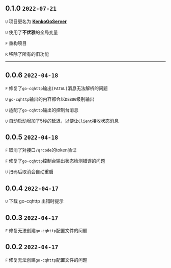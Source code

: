 ## 0.1.0 `2022-07-21`

`U` 项目更名为 [**KenkoGoServer**](https://github.com/AkagiYui/KenkoGoServer)

`U` 使用了**不优雅**的全局变量

`F` 重构项目

`R` 移除了所有的旧功能

---

## 0.0.6 `2022-04-18`

`F` 修复了`go-cqhttp`输出`[FATAL]`消息无法解析的问题

`U` `go-cqhttp`输出的内容都会以`DEBUG`级别输出

`U` 适配了`go-cqhttp`输出的控制台消息

`U` 自动启动增加了5秒的延迟，以便让`Client`接收状态消息

## 0.0.5 `2022-04-18`

`F` 取消了对接口`/qrcode`的token验证

`F` 修复了`go-cqhttp`控制台输出状态检测错误的问题

`U` 扫码后取消会自动重启

## 0.0.4 `2022-04-17`

`U` 下载 go-cqhttp 出错时提示

## 0.0.3 `2022-04-17`

`F` 修复无法创建`go-cqhttp`配置文件的问题

## 0.0.2 `2022-04-17`

`F` 修复无法创建`go-cqhttp`配置文件的问题
